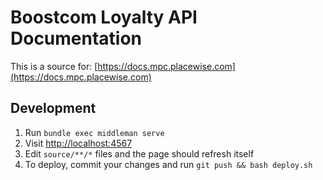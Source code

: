 # Boostcom Loyalty API Documentation

This is a source for: [https://docs.mpc.placewise.com](https://docs.mpc.placewise.com)

## Development

1. Run `bundle exec middleman serve`
1. Visit [http://localhost:4567](http://localhost:4567)
1. Edit `source/**/*` files and the page should refresh itself
1. To deploy, commit your changes and run `git push && bash deploy.sh`
